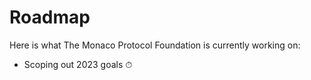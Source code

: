 # Roadmap

Here is what The Monaco Protocol Foundation is currently working on:

- Scoping out 2023 goals ⏱
  